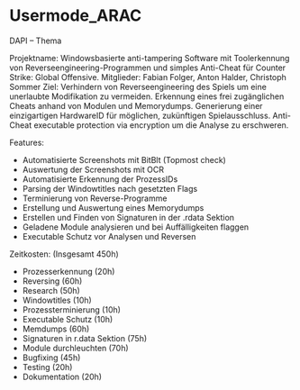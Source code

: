 # Usermode_ARAC

DAPI – Thema

Projektname: 
Windowsbasierte anti-tampering Software mit Toolerkennung von Reverseengineering-Programmen und  simples Anti-Cheat für Counter Strike: Global Offensive.
Mitglieder: 
Fabian Folger, Anton Halder, Christoph Sommer
Ziel:
Verhindern von Reverseengineering des Spiels um eine unerlaubte Modifikation zu vermeiden.
Erkennung eines frei zugänglichen Cheats anhand von Modulen und Memorydumps.
Generierung einer einzigartigen HardwareID für möglichen, zukünftigen Spielausschluss.
Anti-Cheat executable protection via encryption um die Analyse zu erschweren.

Features:
- Automatisierte Screenshots mit BitBlt (Topmost check)
- Auswertung der Screenshots mit OCR
-	Automatisierte Erkennung der ProzessIDs
-	Parsing der Windowtitles nach gesetzten Flags
-	Terminierung von Reverse-Programme 
-	Erstellung und Auswertung eines Memorydumps
-	Erstellen und Finden von Signaturen in der .rdata Sektion
-	Geladene Module analysieren und bei Auffälligkeiten flaggen
-	Executable Schutz vor Analysen und Reversen 

Zeitkosten: (Insgesamt 450h)
-	Prozesserkennung (20h)
-	Reversing (60h)
-	Research (50h)
-	Windowtitles (10h)
-	Prozessterminierung (10h)
-	Executable Schutz (10h)
-	Memdumps (60h)
-	Signaturen in r.data Sektion (75h)
-	Module durchleuchten (70h)
-	Bugfixing (45h)
-	Testing (20h)
-	Dokumentation (20h)

